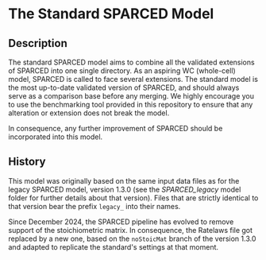 # The Standard SPARCED Model

## Description

The standard SPARCED model aims to combine all the validated extensions of
SPARCED into one single directory.
As an aspiring WC (whole-cell) model, SPARCED is called to face several
extensions. The standard model is the most up-to-date validated version
of SPARCED, and should always serve as a comparison base before any merging.
We highly encourage you to use the benchmarking tool provided in this
repository to ensure that any alteration or extension does not break the
model.

In consequence, any further improvement of SPARCED should be incorporated into
this model.

## History

This model was originally based on the same input data files as for the
legacy SPARCED model, version 1.3.0 (see the _SPARCED_legacy_ model folder
for further details about that version).
Files that are strictly identical to that version bear the prefix `legacy_`
into their names.

Since December 2024, the SPARCED pipeline has evolved to remove support of
the stoichiometric matrix. In consequence, the Ratelaws file got replaced
by a new one, based on the `noStoicMat` branch of the version 1.3.0 and adapted
to replicate the standard's settings at that moment.

